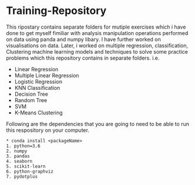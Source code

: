 # Training-Repository

This ripostary contains separate folders for mutiple exercises which i have done to get myself fimiliar with analysis manipulation operations performed on data using panda and numpy libary. 
I have further worked on visualisations on data.
Later, i worked on multiple regression, classification, Clustering machine learning models and techniques to solve some practice problems which this repository contains in separate folders. i.e.

* Linear Regression
* Multiple Linear Regression
* Logistic Regression
* KNN Classification
* Decision Tree
* Random Tree
* SVM
* K-Means Clustering

Following are the dependencies that you are going to need to be able to run this respository on your computer.
```
* conda install <packageName>
1. python=3.6
2. numpy
3. pandas
4. seaborn
5. scikit-learn
6. python-graphviz
7. pydotplus
```





